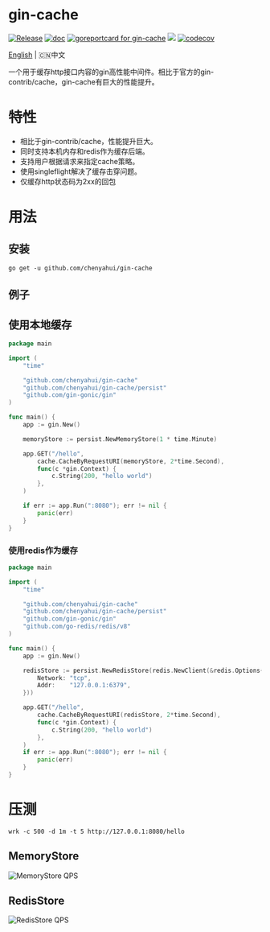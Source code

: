 # gin-cache 
[![Release](https://img.shields.io/github/release/chenyahui/gin-cache.svg?style=flat-square)](https://github.com/chenyahui/gin-cache/releases)
[![doc](https://img.shields.io/badge/go.dev-doc-007d9c?style=flat-square&logo=read-the-docs)](https://pkg.go.dev/github.com/chenyahui/gin-cache)
[![goreportcard for gin-cache](https://goreportcard.com/badge/github.com/chenyahui/gin-cache)](https://goreportcard.com/report/github.com/chenyahui/gin-cache)
![](https://img.shields.io/badge/license-MIT-green)
[![codecov](https://codecov.io/gh/chenyahui/gin-cache/branch/main/graph/badge.svg?token=MX8Z4D5RZS)](https://codecov.io/gh/chenyahui/gin-cache)

[English](README_ZH.md) | 🇨🇳中文

一个用于缓存http接口内容的gin高性能中间件。相比于官方的gin-contrib/cache，gin-cache有巨大的性能提升。

# 特性
* 相比于gin-contrib/cache，性能提升巨大。
* 同时支持本机内存和redis作为缓存后端。
* 支持用户根据请求来指定cache策略。
* 使用singleflight解决了缓存击穿问题。
* 仅缓存http状态码为2xx的回包

# 用法

## 安装

```
go get -u github.com/chenyahui/gin-cache
```

## 例子
## 使用本地缓存
```go
package main

import (
	"time"

	"github.com/chenyahui/gin-cache"
	"github.com/chenyahui/gin-cache/persist"
	"github.com/gin-gonic/gin"
)

func main() {
	app := gin.New()

	memoryStore := persist.NewMemoryStore(1 * time.Minute)

	app.GET("/hello",
		cache.CacheByRequestURI(memoryStore, 2*time.Second),
		func(c *gin.Context) {
			c.String(200, "hello world")
		},
	)

	if err := app.Run(":8080"); err != nil {
		panic(err)
	}
}
```

### 使用redis作为缓存
```go
package main

import (
	"time"

	"github.com/chenyahui/gin-cache"
	"github.com/chenyahui/gin-cache/persist"
	"github.com/gin-gonic/gin"
	"github.com/go-redis/redis/v8"
)

func main() {
	app := gin.New()

	redisStore := persist.NewRedisStore(redis.NewClient(&redis.Options{
		Network: "tcp",
		Addr:    "127.0.0.1:6379",
	}))

	app.GET("/hello",
		cache.CacheByRequestURI(redisStore, 2*time.Second),
		func(c *gin.Context) {
			c.String(200, "hello world")
		},
	)
	if err := app.Run(":8080"); err != nil {
		panic(err)
	}
}
```

# 压测
```
wrk -c 500 -d 1m -t 5 http://127.0.0.1:8080/hello
```

## MemoryStore

![MemoryStore QPS](https://www.cyhone.com/img/gin-cache/memory_cache_qps.png)

## RedisStore

![RedisStore QPS](https://www.cyhone.com/img/gin-cache/redis_cache_qps.png)
